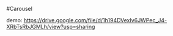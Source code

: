 #Carousel

demo:
https://drive.google.com/file/d/1h194DVexIv6JWPec_J4-XRbTsRbJGMLh/view?usp=sharing
